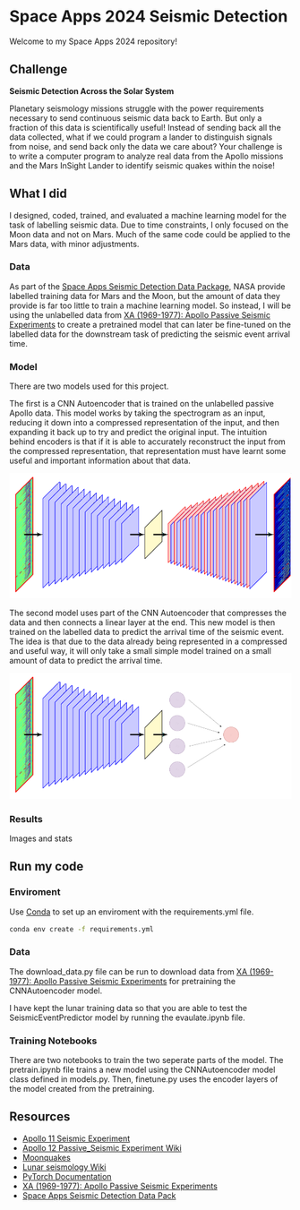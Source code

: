 # Space Apps 2024 Seismic Detection

Welcome to my Space Apps 2024 repository!

## Challenge
**Seismic Detection Across the Solar System**

Planetary seismology missions struggle with the power requirements necessary to send continuous seismic data back to Earth. But only a fraction of this data is scientifically useful! Instead of sending back all the data collected, what if we could program a lander to distinguish signals from noise, and send back only the data we care about? Your challenge is to write a computer program to analyze real data from the Apollo missions and the Mars InSight Lander to identify seismic quakes within the noise!

## What I did
I designed, coded, trained, and evaluated a machine learning model for the task of labelling seismic data. Due to time constraints, I only focused on the Moon data and not on Mars. Much of the same code could be applied to the Mars data, with minor adjustments.

### Data

As part of the [Space Apps Seismic Detection Data Package](https://www.spaceappschallenge.org/nasa-space-apps-2024/challenges/seismic-detection-across-the-solar-system/?tab=resources), NASA provide labelled training data for Mars and the Moon, but the amount of data they provide is far too little to train a machine learning model. So instead, I will be using the unlabelled data from [XA (1969-1977): Apollo Passive Seismic Experiments](https://www.fdsn.org/networks/detail/XA_1969/) to create a pretrained model that can later be fine-tuned on the labelled data for the downstream task of predicting the seismic event arrival time.

### Model

There are two models used for this project. 

The first is a CNN Autoencoder that is trained on the unlabelled passive Apollo data. This model works by taking the spectrogram as an input, reducing it down into a compressed representation of the input, and then expanding it back up to try and predict the original input. The intuition behind encoders is that if it is able to accurately reconstruct the input from the compressed representation, that representation must have learnt some useful and important information about that data. 

![CNNAutoencoder](images/CNNAutoencoder.png)

The second model uses part of the CNN Autoencoder that compresses the data and then connects a linear layer at the end. This new model is then trained on the labelled data to predict the arrival time of the seismic event. The idea is that due to the data already being represented in a compressed and useful way, it will only take a small simple model trained on a small amount of data to predict the arrival time.

![SeismicEventPredictor](images/SeismicEventPredictor.png)

### Results

Images and stats

## Run my code

### Enviroment
Use [Conda](https://www.anaconda.com/download) to set up an enviroment with the requirements.yml file. 

```bash
conda env create -f requirements.yml
```

### Data

The download_data.py file can be run to download data from [XA (1969-1977): Apollo Passive Seismic Experiments](https://www.fdsn.org/networks/detail/XA_1969/) for pretraining the CNNAutoencoder model. 

I have kept the lunar training data so that you are able to test the SeismicEventPredictor model by running the evaulate.ipynb file.

### Training Notebooks

There are two notebooks to train the two seperate parts of the model. The pretrain.ipynb file trains a new model using the CNNAutoencoder model class defined in models.py. Then, finetune.py uses the encoder layers of the model created from the pretraining.

## Resources 
- [Apollo 11 Seismic Experiment](https://science.nasa.gov/resource/apollo-11-seismic-experiment/)
- [Apollo 12 Passive_Seismic Experiment Wiki](https://en.wikipedia.org/wiki/Apollo_12_Passive_Seismic_Experiment)
- [Moonquakes](https://www.sciencedirect.com/topics/earth-and-planetary-sciences/moonquakes)
- [Lunar seismology Wiki](https://en.wikipedia.org/wiki/Lunar_seismology)
- [PyTorch Documentation](https://pytorch.org/docs/stable/)
- [XA (1969-1977): Apollo Passive Seismic Experiments](https://www.fdsn.org/networks/detail/XA_1969/)
- [Space Apps Seismic Detection Data Pack](https://www.spaceappschallenge.org/nasa-space-apps-2024/challenges/seismic-detection-across-the-solar-system/?tab=resources)